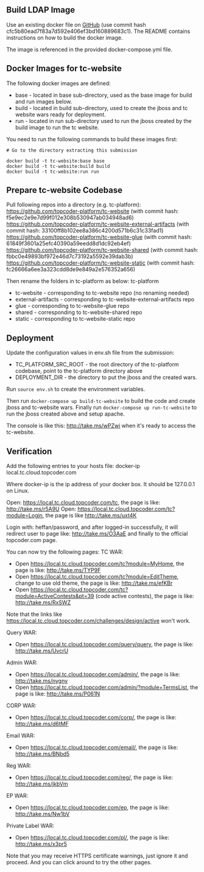 ## Build LDAP Image
Use an existing docker file on [GitHub](https://github.com/appirio-tech/tc-common-tutorials/tree/master/docker) (use commit hash cfc5b80ead7f83a7d592e406ef3bd160889683c1). 
The README contains instructions on how to build the docker image.

The image is referenced in the provided docker-compose.yml file. 

## Docker Images for tc-website
The following docker images are defined:
* base - located in base sub-directory, used as the base image for build and run images below. 
* build - located in build sub-directory, used to create the jboss and tc website wars ready for deployment. 
* run - located in run sub-directory used to run the jboss created by the build image to run the tc website. 

You need to run the following commands to build these images first:
```
# Go to the directory extracting this submission

docker build -t tc-website:base base
docker build -t tc-website:build build
docker build -t tc-website:run run
```

## Prepare tc-website Codebase
Pull following repos into a directory (e.g. tc-platform):
https://github.com/topcoder-platform/tc-website   (with commit hash: f5e9ec2e9e7d99f012e308b530947ab034948ad6)
https://github.com/topcoder-platform/tc-website-external-artifacts  (with commit hash: 33100ff8b102ee8a386c4200d571b6c31c33fad1)
https://github.com/topcoder-platform/tc-website-glue  (with commit hash: 61849f3601a25efc40390a59eedd8d1dc92eb4ef)
https://github.com/topcoder-platform/tc-website-shared (with commit hash: fbbc0e49893bf972e46d7c73192a5592e39dab3b)
https://github.com/topcoder-platform/tc-website-static (with commit hash: fc26666a6ee3a323cdd8de9e849a2e576352a656)

Then rename the folders in tc-platform as below:
tc-platform
- tc-website - corresponding to tc-website repo (no renaming needed)
- external-artifacts - corresponding to tc-website-external-artifacts repo
- glue - corresponding to tc-website-glue repo
- shared - corresponding to tc-website-shared repo
- static - corresponding to tc-website-static repo

## Deployment
Update the configuration values in env.sh file from the submission:
* TC_PLATFORM_SRC_ROOT - the root directory of the tc-platform codebase, point to the tc-platform directory above
* DEPLOYMENT_DIR - the directory to put the jboss and the created wars.

Run `source env.sh` to create the environment variables. 

Then run `docker-compose up build-tc-website` to build the code and create jboss and tc-website wars. 
Finally run `docker-compose up run-tc-website` to run the jboss created above and setup apache. 

The console is like this: http://take.ms/wPZwi when it's ready to access the tc-website. 

## Verification
Add the following entries to your hosts file: 
docker-ip	local.tc.cloud.topcoder.com

Where docker-ip is the ip address of your docker box. It should be 127.0.0.1 on Linux. 

Open: https://local.tc.cloud.topcoder.com/tc, the page is like: http://take.ms/r5A9U
Open: https://local.tc.cloud.topcoder.com/tc?module=Login, the page is like http://take.ms/uxt4K

Login with: heffan/password, and after logged-in successfully, it will redirect user to page like: http://take.ms/O3AaE
and finally to the official topcoder.com page.

You can now try the following pages:
TC WAR: 
* Open https://local.tc.cloud.topcoder.com/tc?module=MyHome, the page is like: http://take.ms/TYP9F
* Open https://local.tc.cloud.topcoder.com/tc?module=EditTheme, change to use old theme, the page is like: http://take.ms/efKBr
* Open https://local.tc.cloud.topcoder.com/tc?module=ActiveContests&pt=39 (code active contests), the page is like: http://take.ms/RxSWZ

Note that the links like https://local.tc.cloud.topcoder.com/challenges/design/active won't work. 

Query WAR: 
* Open https://local.tc.cloud.topcoder.com/query/query, the page is like: http://take.ms/UvcrU

Admin WAR: 
* Open https://local.tc.cloud.topcoder.com/admin/, the page is like: http://take.ms/nygny
* Open https://local.tc.cloud.topcoder.com/admin/?module=TermsList, the page is like: http://take.ms/P061N

CORP WAR: 
* Open https://local.tc.cloud.topcoder.com/corp/, the page is like: http://take.ms/d6tMF

Email WAR: 
* Open https://local.tc.cloud.topcoder.com/email/, the page is like: http://take.ms/BNbd5

Reg WAR: 
* Open https://local.tc.cloud.topcoder.com/reg/, the page is like: http://take.ms/jkbVm

EP WAR: 
* Open https://local.tc.cloud.topcoder.com/ep, the page is like: http://take.ms/Nw1bV

Private Label WAR: 
* Open https://local.tc.cloud.topcoder.com/pl/, the page is like: http://take.ms/x3pr5

Note that you may receive HTTPS certificate warnings, just ignore it and proceed. 
And you can click around to try the other pages. 